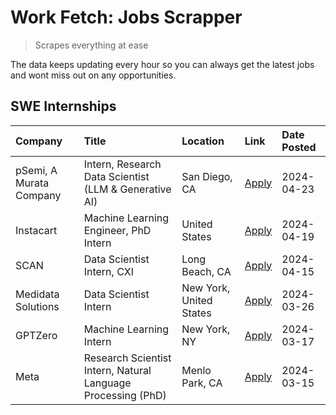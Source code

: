 # Work Fetch: Jobs Scrapper
> Scrapes everything at ease

The data keeps updating every hour so you can always get the latest jobs and wont miss out on any opportunities.

## SWE Internships
<!--START_SECTION:workfetch-->
| Company                 | Title                                                        | Location                | Link                                                                                                                                                                                                                                                                         | Date Posted   |
|:------------------------|:-------------------------------------------------------------|:------------------------|:-----------------------------------------------------------------------------------------------------------------------------------------------------------------------------------------------------------------------------------------------------------------------------|:--------------|
| pSemi, A Murata Company | Intern, Research Data Scientist (LLM & Generative AI)        | San Diego, CA           | [Apply](https://www.linkedin.com/jobs/view/intern-research-data-scientist-llm-generative-ai-at-psemi-a-murata-company-3887074168?position=4&pageNum=0&refId=QrGxR9uctR%2BqOr2N4jsD2Q%3D%3D&trackingId=SZQXlSF2uVMQueFA1A8BtA%3D%3D&trk=public_jobs_jserp-result_search-card) | 2024-04-23    |
| Instacart               | Machine Learning Engineer, PhD Intern                        | United States           | [Apply](https://www.linkedin.com/jobs/view/machine-learning-engineer-phd-intern-at-instacart-3901991739?position=2&pageNum=0&refId=QrGxR9uctR%2BqOr2N4jsD2Q%3D%3D&trackingId=wg25uqy76kd09On9ro%2BGPQ%3D%3D&trk=public_jobs_jserp-result_search-card)                        | 2024-04-19    |
| SCAN                    | Data Scientist Intern, CXI                                   | Long Beach, CA          | [Apply](https://www.linkedin.com/jobs/view/data-scientist-intern-cxi-at-scan-3899690492?position=9&pageNum=0&refId=QrGxR9uctR%2BqOr2N4jsD2Q%3D%3D&trackingId=NB99ejxawvoG4byUL%2FPBZw%3D%3D&trk=public_jobs_jserp-result_search-card)                                        | 2024-04-15    |
| Medidata Solutions      | Data Scientist Intern                                        | New York, United States | [Apply](https://www.linkedin.com/jobs/view/data-scientist-intern-at-medidata-solutions-3810253704?position=8&pageNum=0&refId=QrGxR9uctR%2BqOr2N4jsD2Q%3D%3D&trackingId=OnIkaqIVYKGJyOPUiRX4Zg%3D%3D&trk=public_jobs_jserp-result_search-card)                                | 2024-03-26    |
| GPTZero                 | Machine Learning Intern                                      | New York, NY            | [Apply](https://www.linkedin.com/jobs/view/machine-learning-intern-at-gptzero-3860723963?position=7&pageNum=0&refId=QrGxR9uctR%2BqOr2N4jsD2Q%3D%3D&trackingId=Jlbvjt%2FuenKdXYvdLBu9jQ%3D%3D&trk=public_jobs_jserp-result_search-card)                                       | 2024-03-17    |
| Meta                    | Research Scientist Intern, Natural Language Processing (PhD) | Menlo Park, CA          | [Apply](https://www.linkedin.com/jobs/view/research-scientist-intern-natural-language-processing-phd-at-meta-3858718375?position=10&pageNum=0&refId=QrGxR9uctR%2BqOr2N4jsD2Q%3D%3D&trackingId=v2yz7duz3cRwh74QCDc7XA%3D%3D&trk=public_jobs_jserp-result_search-card)         | 2024-03-15    |
<!--END_SECTION:workfetch-->
